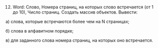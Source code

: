 12. Word: Слово, Номера страниц, на которых слово встречается (от 1 до 10), Число страниц. Создать массив объектов. Вывести:

а) слова, которые встречаются более чем на N страницах;

б) слова в алфавитном порядке;

в) для заданного слова номера страниц, на которых оно встречается.

